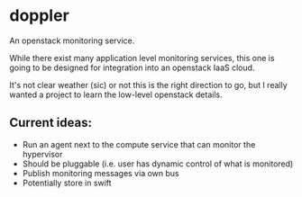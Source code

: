 doppler
=======

An openstack monitoring service.

While there exist many application level monitoring services, this one is going to be designed for integration into an openstack IaaS cloud.

It's not clear weather (sic) or not this is the right direction to go, but I really wanted a project to learn the low-level openstack details.

## Current ideas:
* Run an agent next to the compute service that can monitor the hypervisor
 * Should be pluggable (i.e. user has dynamic control of what is monitored)
* Publish monitoring messages via own bus 
* Potentially store in swift 
